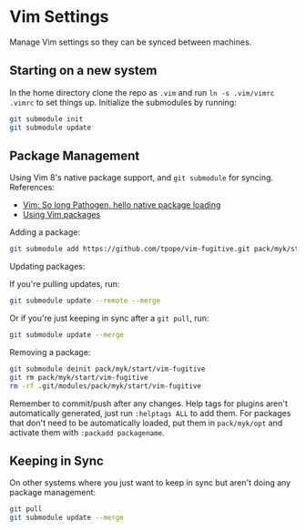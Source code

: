 # Vim Settings

Manage Vim settings so they can be synced between machines.

## Starting on a new system

In the home directory clone the repo as `.vim` and run `ln -s .vim/vimrc .vimrc` to set things up. Initialize the submodules by running:

```sh
git submodule init
git submodule update
```

## Package Management

Using Vim 8's native package support, and `git submodule` for syncing. References:

* [Vim: So long Pathogen, hello native package loading](https://shapeshed.com/vim-packages/)
* [Using Vim packages](https://vimhelp.org/repeat.txt.html#packages)

Adding a package:

```sh
git submodule add https://github.com/tpope/vim-fugitive.git pack/myk/start/vim-fugitive
```

Updating packages:

If you're pulling updates, run:

```sh
git submodule update --remote --merge
```
Or if you're just keeping in sync after a `git pull`, run:

```sh
git submodule update --merge
```

Removing a package:

```sh
git submodule deinit pack/myk/start/vim-fugitive
git rm pack/myk/start/vim-fugitive
rm -rf .git/modules/pack/myk/start/vim-fugitive
```

Remember to commit/push after any changes. Help tags for plugins aren't automatically generated, just run `:helptags ALL` to add them. For packages that don't need to be automatically loaded, put them in `pack/myk/opt` and activate them with `:packadd packagename`.

## Keeping in Sync

On other systems where you just want to keep in sync but aren't doing any package management:

```sh
git pull
git submodule update --merge
```
